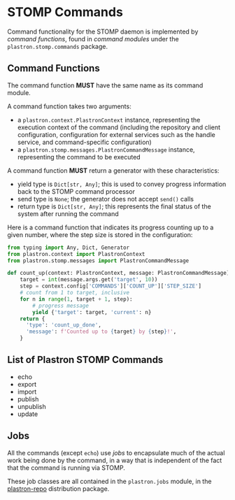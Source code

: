 # STOMP Commands

Command functionality for the STOMP daemon is implemented by *command 
functions*, found in *command modules* under the `plastron.stomp.commands` 
package.

## Command Functions

The command function **MUST** have the same name as its command module.

A command function takes two arguments:

* a `plastron.context.PlastronContext` instance, representing the 
  execution context of the command (including the repository and client 
  configuration, configuration for external services such as the handle 
  service, and command-specific configuration)
* a `plastron.stomp.messages.PlastronCommandMessage` instance, 
  representing the command to be executed

A command function **MUST** return a generator with these characteristics:

* yield type is `Dict[str, Any]`; this is used to convey progress 
  information back to the STOMP command processor
* send type is `None`; the generator does not accept `send()` calls
* return type is `Dict[str, Any]`; this represents the final status of the 
  system after running the command

Here is a command function that indicates its progress counting up to a given 
number, where the step size is stored in the configuration:

```python
from typing import Any, Dict, Generator
from plastron.context import PlastronContext
from plastron.stomp.messages import PlastronCommandMessage

def count_up(context: PlastronContext, message: PlastronCommandMessage) -> Generator[Dict[str, Any], None, Dict[str, Any]]:
    target = int(message.args.get('target', 10))
    step = context.config['COMMANDS']['COUNT_UP']['STEP_SIZE']
    # count from 1 to target, inclusive
    for n in range(1, target + 1, step):
        # progress message
        yield {'target': target, 'current': n}
    return {
      'type': 'count_up_done',
      'message': f'Counted up to {target} by {step}!',
    }
```

## List of Plastron STOMP Commands

* echo
* export
* import
* publish
* unpublish
* update

## Jobs

All the commands (except `echo`) use *jobs* to encapsulate much of the actual 
work being done by the command, in a way that is independent of the fact 
that the command is running via STOMP.

These job classes are all contained in the `plastron.jobs` module, in the 
[plastron-repo](../../../plastron-repo/README.md) distribution package.
